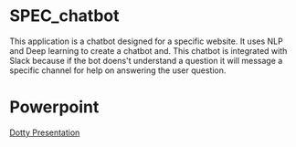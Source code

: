 # SPEC_chatbot
This application is a chatbot designed for a specific website. It uses NLP and Deep learning to create a chatbot and. This chatbot is integrated with Slack because if the bot doens't understand a question it will message a specific channel for help on answering the user question. 

# Powerpoint
[Dotty Presentation](https://docs.google.com/presentation/d/1nnrioSFFXO4MUREEulqy8_Iq0N63j3GKVMGn5fXsvXQ/edit?usp=sharing)
